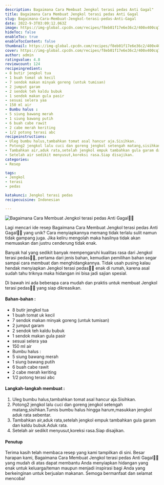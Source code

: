 ```yaml
---
description: Bagaimana Cara Membuat Jengkol terasi pedas Anti Gagal"
title: Bagaimana Cara Membuat Jengkol terasi pedas Anti Gagal
slug: Bagaimana-Cara-Membuat-Jengkol-terasi-pedas-Anti-Gagal
date: 2022-9-3T03:09:12.063Z
image: https://img-global.cpcdn.com/recipes/f8eb01f17e6e36c2/400x400cq70/photo.jpg
hideToc: false
enableToc: true
enableTocContent: false
thumbnail: https://img-global.cpcdn.com/recipes/f8eb01f17e6e36c2/400x400cq70/photo.jpg
cover: https://img-global.cpcdn.com/recipes/f8eb01f17e6e36c2/400x400cq70/photo.jpg
author: admin
ratingvalue: 4.8
reviewcount: 124
recipeingredient:
- 8 butir jengkol tua
- 1 buah tomat uk kecil
- 7 sendok makan minyak goreng (untuk tumisan)
- 2 jumput garam
- 2 sendok teh kaldu bubuk
- 1 sendok makan gula pasir
- sesuai selera yaa
- 150 ml air
- Bumbu halus :
- 5 siung bawang merah
- 1 siung bawang putih
- 6 buah cabe rawit
- 2 cabe merah keriting
- 1/2 potong terasi abc
recipeinstructions:
- Uleg bumbu halus,tambahkan tomat asal hancur aja.Sisihkan.
- Potong2 jengkol lalu cuci dan goreng jengkol setengah matang,sisihkan.Tumis bumbu halus hingga harum,masukkan jengkol aduk rata sebentar.
- Tambahkan air,aduk rata,setelah jengkol empuk tambahkan gula garam dan kaldu bubuk.Aduk rata.
- Setelah air sedikit menyusut,koreksi rasa.Siap disajikan.
categories:
- Resep

tags:
- Jengkol
- terasi
- pedas

katakunci: Jengkol terasi pedas
recipecuisine: Indonesian

---
```


![Bagaimana Cara Membuat Jengkol terasi pedas Anti Gagal👩‍🍳](https://img-global.cpcdn.com/recipes/f8eb01f17e6e36c2/400x400cq70/photo.jpg)

Lagi mencari ide resep Bagaimana Cara Membuat Jengkol terasi pedas Anti Gagal👩‍🍳 yang unik? Cara menyiapkannya memang tidak terlalu sulit namun tidak gampang juga. Jika keliru mengolah maka hasilnya tidak akan memuaskan dan justru cenderung tidak enak.

Banyak hal yang sedikit banyak mempengaruhi kualitas rasa dari Jengkol terasi pedas👩‍🍳, pertama dari jenis bahan, kemudian pemilihan bahan segar sampai cara membuat dan menghidangkannya. Tidak usah pusing kalau hendak menyiapkan Jengkol terasi pedas👩‍🍳 enak di rumah, karena asal sudah tahu triknya maka hidangan ini bisa jadi sajian spesial.

Di bawah ini ada beberapa cara mudah dan praktis untuk membuat Jengkol terasi pedas👩‍🍳 yang siap dikreasikan.

<!--inarticleads1-->

#### Bahan-bahan :

- 8 butir jengkol tua
- 1 buah tomat uk kecil
- 7 sendok makan minyak goreng (untuk tumisan)
- 2 jumput garam
- 2 sendok teh kaldu bubuk
- 1 sendok makan gula pasir
- sesuai selera yaa
- 150 ml air
- Bumbu halus :
- 5 siung bawang merah
- 1 siung bawang putih
- 6 buah cabe rawit
- 2 cabe merah keriting
- 1/2 potong terasi abc

<!--inarticleads2-->

#### Langkah-langkah membuat :

1. Uleg bumbu halus,tambahkan tomat asal hancur aja.Sisihkan.
1. Potong2 jengkol lalu cuci dan goreng jengkol setengah matang,sisihkan.Tumis bumbu halus hingga harum,masukkan jengkol aduk rata sebentar.
1. Tambahkan air,aduk rata,setelah jengkol empuk tambahkan gula garam dan kaldu bubuk.Aduk rata.
1. Setelah air sedikit menyusut,koreksi rasa.Siap disajikan.

#### Penutup

Terima kasih telah membaca resep yang kami tampilkan di sini. Besar harapan kami, Bagaimana Cara Membuat Jengkol terasi pedas Anti Gagal👩‍🍳 yang mudah di atas dapat membantu Anda menyiapkan hidangan yang enak untuk keluarga/teman maupun menjadi inspirasi bagi Anda yang berkeinginan untuk berjualan makanan. Semoga bermanfaat dan selamat mencoba!